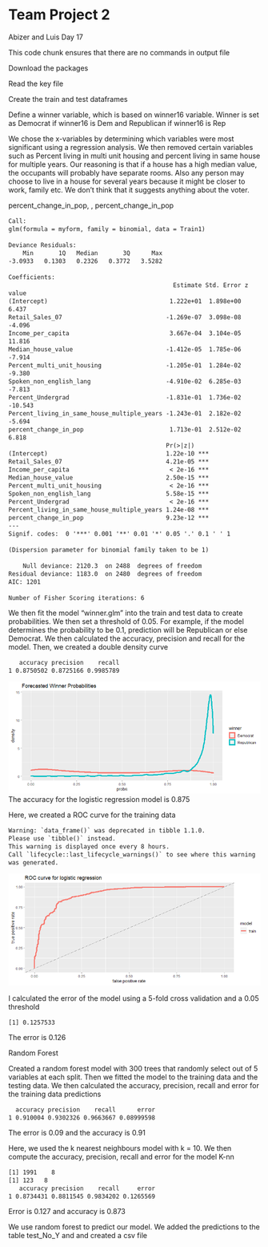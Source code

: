 Team Project 2
================
Abizer and Luis
Day 17

This code chunk ensures that there are no commands in output file

Download the packages

Read the key file

Create the train and test dataframes

Define a winner variable, which is based on winner16 variable. Winner is
set as Democrat if winner16 is Dem and Republican if winner16 is Rep

We chose the x-variables by determining which variables were most
significant using a regression analysis. We then removed certain
variables such as Percent living in multi unit housing and percent
living in same house for multiple years. Our reasoning is that if a
house has a high median value, the occupants will probably have separate
rooms. Also any person may choose to live in a house for several years
because it might be closer to work, family etc. We don’t think that it
suggests anything about the voter.

percent_change_in_pop, , percent_change_in_pop


    Call:
    glm(formula = myform, family = binomial, data = Train1)

    Deviance Residuals: 
        Min       1Q   Median       3Q      Max  
    -3.0933   0.1303   0.2326   0.3772   3.5282  

    Coefficients:
                                                  Estimate Std. Error z value
    (Intercept)                                  1.222e+01  1.898e+00   6.437
    Retail_Sales_07                             -1.269e-07  3.098e-08  -4.096
    Income_per_capita                            3.667e-04  3.104e-05  11.816
    Median_house_value                          -1.412e-05  1.785e-06  -7.914
    Percent_multi_unit_housing                  -1.205e-01  1.284e-02  -9.380
    Spoken_non_english_lang                     -4.910e-02  6.285e-03  -7.813
    Percent_Undergrad                           -1.831e-01  1.736e-02 -10.543
    Percent_living_in_same_house_multiple_years -1.243e-01  2.182e-02  -5.694
    percent_change_in_pop                        1.713e-01  2.512e-02   6.818
                                                Pr(>|z|)    
    (Intercept)                                 1.22e-10 ***
    Retail_Sales_07                             4.21e-05 ***
    Income_per_capita                            < 2e-16 ***
    Median_house_value                          2.50e-15 ***
    Percent_multi_unit_housing                   < 2e-16 ***
    Spoken_non_english_lang                     5.58e-15 ***
    Percent_Undergrad                            < 2e-16 ***
    Percent_living_in_same_house_multiple_years 1.24e-08 ***
    percent_change_in_pop                       9.23e-12 ***
    ---
    Signif. codes:  0 '***' 0.001 '**' 0.01 '*' 0.05 '.' 0.1 ' ' 1

    (Dispersion parameter for binomial family taken to be 1)

        Null deviance: 2120.3  on 2488  degrees of freedom
    Residual deviance: 1183.0  on 2480  degrees of freedom
    AIC: 1201

    Number of Fisher Scoring iterations: 6

We then fit the model “winner.glm” into the train and test data to
create probabilities. We then set a threshold of 0.05. For example, if
the model determines the probability to be 0.1, prediction will be
Republican or else Democrat. We then calculated the accuracy, precision
and recall for the model. Then, we created a double density curve

       accuracy precision    recall
    1 0.8750502 0.8725166 0.9985789

![](Abizer_files/figure-gfm/unnamed-chunk-5-1.png)<!-- --> The accuracy
for the logistic regression model is 0.875

Here, we created a ROC curve for the training data

    Warning: `data_frame()` was deprecated in tibble 1.1.0.
    Please use `tibble()` instead.
    This warning is displayed once every 8 hours.
    Call `lifecycle::last_lifecycle_warnings()` to see where this warning was generated.

![](Abizer_files/figure-gfm/unnamed-chunk-6-1.png)<!-- -->

I calculated the error of the model using a 5-fold cross validation and
a 0.05 threshold

    [1] 0.1257533

The error is 0.126

Random Forest

Created a random forest model with 300 trees that randomly select out of
5 variables at each split. Then we fitted the model to the training data
and the testing data. We then calculated the accuracy, precision, recall
and error for the training data predictions

      accuracy precision    recall      error
    1 0.910004 0.9302326 0.9663667 0.08999598

The error is 0.09 and the accuracy is 0.91

Here, we used the k nearest neighbours model with k = 10. We then
compute the accuracy, precision, recall and error for the model K-nn

    [1] 1991    8
    [1] 123   8
       accuracy precision    recall     error
    1 0.8734431 0.8811545 0.9834202 0.1265569

Error is 0.127 and accuracy is 0.873

We use random forest to predict our model. We added the predictions to
the table test_No_Y and and created a csv file
